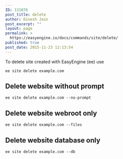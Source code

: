 ```yaml
---
ID: 131076
post_title: delete
author: Dinesh Jain
post_excerpt: ""
layout: page
permalink: >
  https://easyengine.io/docs/commands/site/delete/
published: true
post_date: 2015-11-23 12:13:54
---
```

To delete site created with EasyEngine (ee) use
<pre><code>ee site delete example.com
</code></pre>
<div data-unique="Deletewebsitewithoutprompt"></div>
<h2 id="delete-website-without-prompt">Delete website without prompt</h2>
<pre><code>ee site delete example.com --no-prompt
</code></pre>
<div data-unique="Deletewebsitewebrootonly"></div>
<h2 id="delete-website-webroot-only">Delete website webroot only</h2>
<pre><code>ee site delete example.com --files
</code></pre>
<div data-unique="Deletewebsitedatabaseonly"></div>
<h2 id="delete-website-database-only">Delete website database only</h2>
<pre><code>ee site delete example.com --db</code></pre>